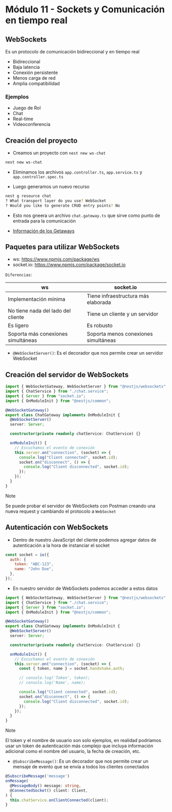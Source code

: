 # Módulo 11 - Sockets y Comunicación en tiempo real

## WebSockets

Es un protocolo de comunicación bidireccional y en tiempo real

- Bidireccional
- Baja latencia
- Conexión persistente
- Menos carga de red
- Amplia compatibilidad

### Ejemplos

- Juego de Rol
- Chat
- Real-time
- Videoconferencia

## Creación del proyecto

- Creamos un proyecto con `nest new ws-chat`

```bash
nest new ws-chat
```

- Eliminamos los archivos `app.controller.ts`, `app.service.ts` y `app.controller.spec.ts`

- Luego generamos un nuevo recurso

```bash
nest g resource chat
? What transport layer do you use? WebSocket
? Would you like to generate CRUD entry points? No
```

- Esto nos gneera un archivo `chat.gateway.ts` que sirve como punto de entrada para la comunicación

- [Información de los Getaways](https://docs.nestjs.com/websockets/gateways)

## Paquetes para utilizar WebSockets

- ws: https://www.npmjs.com/package/ws
- socket.io: https://www.npmjs.com/package/socket.io

`Diferencias`:

| ws                                 | socket.io                            |
| ---------------------------------- | ------------------------------------ |
| Implementación mínima              | Tiene infraestructura más elaborada  |
| No tiene nada del lado del cliente | Tiene un cliente y un servidor       |
| Es ligero                          | Es robusto                           |
| Soporta más conexiones simultáneas | Soporta menos conexiones simultáneas |

- `@WebSocketServer()`: Es el decorador que nos permite crear un servidor WebSocket

## Creación del servidor de WebSockets

```typescript
import { WebSocketGateway, WebSocketServer } from "@nestjs/websockets";
import { ChatService } from "./chat.service";
import { Server } from "socket.io";
import { OnModuleInit } from "@nestjs/common";

@WebSocketGateway()
export class ChatGateway implements OnModuleInit {
  @WebSocketServer()
  server: Server;

  constructor(private readonly chatService: ChatService) {}

  onModuleInit() {
    // Escuchamos el evento de conexión
    this.server.on("connection", (socket) => {
      console.log("Client connected", socket.id);
      socket.on("disconnect", () => {
        console.log("Client disconnected", socket.id);
      });
    });
  }
}
```

> [!NOTE]
> Se puede probar el servidor de WebSockets con Postman creando una nueva request y cambiando el protocolo a `WebSocket`

## Autenticación con WebSockets

- Dentro de nuestro JavaScript del cliente podemos agregar datos de autenticación a la hora de instanciar el socket

```javascript
const socket = io({
  auth: {
    token: "ABC-123",
    name: "John Doe",
  },
});
```

- En nuestro servidor de WebSockets podemos acceder a estos datos

```typescript
import { WebSocketGateway, WebSocketServer } from "@nestjs/websockets";
import { ChatService } from "./chat.service";
import { Server } from "socket.io";
import { OnModuleInit } from "@nestjs/common";

@WebSocketGateway()
export class ChatGateway implements OnModuleInit {
  @WebSocketServer()
  server: Server;

  constructor(private readonly chatService: ChatService) {}

  onModuleInit() {
    // Escuchamos el evento de conexión
    this.server.on("connection", (socket) => {
      const { token, name } = socket.handshake.auth;

      // console.log('Token', token);
      // console.log('Name', name);

      console.log("Client connected", socket.id);
      socket.on("disconnect", () => {
        console.log("Client disconnected", socket.id);
      });
    });
  }
}
```

> [!NOTE]
> El token y el nombre de usuario son solo ejemplos, en realidad podríamos usar un token de autenticación más complejo que incluya información adicional como el nombre del usuario, la fecha de creación, etc.

- `@SubscribeMessage()`: Es un decorador que nos permite crear un mensaje de evento que se envía a todos los clientes conectados

```typescript
@SubscribeMessage('message')
onMessage(
  @MessageBody() message: string,
  @ConnectedSocket() client: Client,
) {
  this.chatService.onClientConnected(client);
}
```
